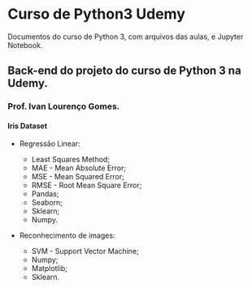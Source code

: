 # Curso de Python3 Udemy
 Documentos do curso de Python 3, com arquivos das aulas, e Jupyter Notebook.
 
## Back-end do projeto do curso de Python 3 na Udemy.
### Prof. Ivan Lourenço Gomes.

#### Iris Dataset
- Regressão Linear:
	- Least Squares Method;
	- MAE - Mean Absolute Error;
	- MSE - Mean Squared Error;
	- RMSE - Root Mean Square Error;
	- Pandas;
	- Seaborn;
	- Sklearn;
	- Numpy.
 
 
- Reconhecimento de images:
	- SVM - Support Vector Machine;
	- Numpy;
	- Matplotlib;
	- Sklearn.
